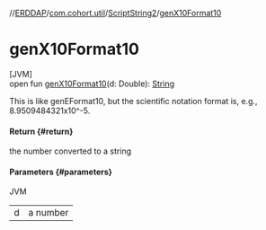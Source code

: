 //[ERDDAP](../../../index.md)/[com.cohort.util](../index.md)/[ScriptString2](index.md)/[genX10Format10](gen-x10-format10.md)

# genX10Format10

[JVM]\
open fun [genX10Format10](gen-x10-format10.md)(d: Double): [String](https://docs.oracle.com/en/java/javase/21/docs/api/java.base/java/lang/String.html)

This is like genEFormat10, but the scientific notation format is, e.g., 8.9509484321x10^-5.

#### Return {#return}

the number converted to a string

#### Parameters {#parameters}

JVM

| | |
|---|---|
| d | a number |